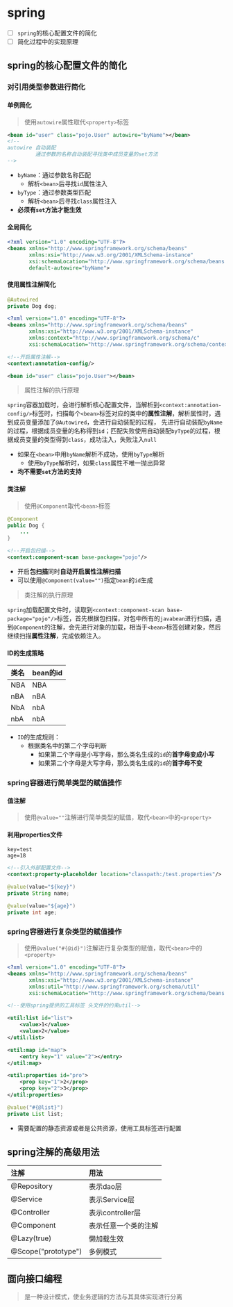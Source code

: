 # spring

- [ ] `spring`的核心配置文件的简化
- [ ] 简化过程中的实现原理

## spring的核心配置文件的简化

### 对引用类型参数进行简化

#### 单例简化

> 使用`autowire`属性取代`<property>`标签

``` xml
<bean id="user" class="pojo.User" autowire="byName"></bean>
<!--
autowire 自动装配
         通过参数的名称自动装配寻找类中成员变量的set方法
-->
```

* `byName`：通过参数名称匹配
    * 解析`<bean>`后寻找`id`属性注入
* `byType`：通过参数类型匹配
    * 解析`<bean>`后寻找`class`属性注入
* **必须有`set`方法才能生效**

#### 全局简化

``` xml
<?xml version="1.0" encoding="UTF-8"?>
<beans xmlns="http://www.springframework.org/schema/beans"
       xmlns:xsi="http://www.w3.org/2001/XMLSchema-instance"
       xsi:schemaLocation="http://www.springframework.org/schema/beans http://www.springframework.org/schema/beans/spring-beans.xsd"
       default-autowire="byName">
```

#### 使用属性注解简化

``` java
@Autowired
private Dog dog;
```

``` xml
<?xml version="1.0" encoding="UTF-8"?>
<beans xmlns="http://www.springframework.org/schema/beans"
       xmlns:xsi="http://www.w3.org/2001/XMLSchema-instance" 
       xmlns:context="http://www.springframework.org/schema/c"
       xsi:schemaLocation="http://www.springframework.org/schema/context http://www.springframework.org/schema/context/spring-beans.xsd">

<!--开启属性注解-->
<context:annotation-config/>

<bean id="user" class="pojo.User"></bean>
```

> 属性注解的执行原理

`spring`容器加载时，会进行解析核心配置文件，当解析到`<context:annotation-config/>`标签时，扫描每个`<bean>`标签对应的类中的**属性注解**，解析属性时，遇到成员变量添加了`@Autowired`，会进行自动装配的过程，
先进行自动装配`byName`的过程，根据成员变量的名称得到`id`；匹配失败使用自动装配`byType`的过程，根据成员变量的类型得到`class`，成功注入，失败注入`null`

* 如果在`<bean>`中用`byName`解析不成功，使用`byType`解析
    * 使用`byType`解析时，如果`class`属性不唯一抛出异常
* **均不需要`set`方法的支持**

#### 类注解

> 使用`@Component`取代`<bean>`标签

``` java
@Component
public Dog {
    ...
}
```

``` xml
<!--开启包扫描-->
<context:component-scan base-package="pojo"/>
```

* 开启**包扫描**同时**自动开启属性注解扫描**
* 可以使用`@Component(value="")`指定`bean`的`id`生成

> 类注解的执行原理

`spring`加载配置文件时，读取到`<context:component-scan base-package="pojo"/>`标签，首先根据包扫描，对包中所有的`javabean`进行扫描，遇到`@Component`的注解，会先进行对象的加载，相当于`<bean>`标签创建对象，然后继续扫描**属性注解**，完成依赖注入。

#### ID的生成策略

| 类名 | bean的id |
|:-----|:---------|
| NBA  | NBA      |
| nBA  | nBA      |
| NbA  | nbA      |
| nbA  | nbA      |

* `ID`的生成规则：
    * 根据类名中的第二个字母判断
        * 如果第二个字母是小写字母，那么类名生成的`id`的**首字母变成小写**
        * 如果第二个字母是大写字母，那么类名生成的`id`的**首字母不变**

### spring容器进行简单类型的赋值操作

#### 值注解

> 使用`@value=""`注解进行简单类型的赋值，取代`<bean>`中的`<property>`

#### 利用properties文件

``` properties
key=test
age=18
```

``` xml
<!--引入外部配置文件-->
<context:property-placeholder location="classpath:/test.properties"/>
```

``` java
@value(value="${key}")
private String name;

@value(value="${age}")
private int age;
```

### spring容器进行复杂类型的赋值操作

> 使用`@value("#{@id}")`注解进行复杂类型的赋值，取代`<bean>`中的`<property>`

``` xml
<?xml version="1.0" encoding="UTF-8"?>
<beans xmlns="http://www.springframework.org/schema/beans"
       xmlns:xsi="http://www.w3.org/2001/XMLSchema-instance"
       xmlns:util="http://www.springframework.org/schema/util"
       xsi:schemaLocation="http://www.springframework.org/schema/beans http://www.springframework.org/schema/beans/spring-beans.xs">

<!--使用spring提供的工具标签 头文件的约束util-->

<util:list id="list">
    <value>1</value>
    <value>2</value>
</util:list>

<util:map id="map">
    <entry key="1" value="2"></entry>
</util:map>

<util:properties id="pro">
    <prop key="1">2</prop>
    <prop key="2">3</prop>
</util:properties>
```

``` java
@value("#{@list}")
private List list;
```

* 需要配置的静态资源或者是公共资源，使用工具标签进行配置

## spring注解的高级用法

| 注解                | 用法                 |
|:--------------------|:---------------------|
| @Repository         | 表示dao层            |
| @Service            | 表示Service层        |
| @Controller         | 表示controller层     |
| @Component          | 表示任意一个类的注解 |
| @Lazy(true)         | 懒加载生效           |
| @Scope("prototype") | 多例模式             |

## 面向接口编程

> 是一种设计模式，使业务逻辑的方法与其具体实现进行分离

